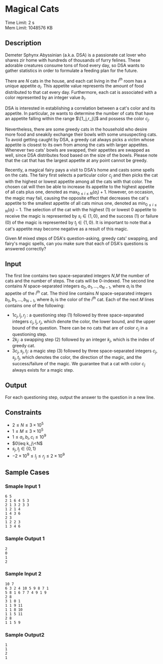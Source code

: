 # Magical Cats
Time Limit: 2 s<br>
Mem Limit: 1048576 KB

## Description
Demeter Sphynx Abyssinian (a.k.a. DSA) is a passionate cat lover who shares zir home with hundreds of thousands of furry felines. These adorable creatures consume tons of food every day, so DSA wants to gather statistics in order to formulate a feeding plan for the future.

There are $N$ cats in the house, and each cat living in the $i^{th}$ room has a unique appetite $a_i$. This appetite value represents the amount of food distributed to that cat every day. Furthermore, each cat is associated with a color represented by an integer value $b_i$.

DSA is interested in establishing a correlation between a cat's color and its appetite. In particular, ze wants to determine the number of cats that have an appetite falling within the range $\[1_j,r_j\]$ and possess the color $c_j$.

Nevertheless, there are some greedy cats in the household who desire more food and sneakily exchange their bowls with some unsuspecting cats. To avoid getting caught by DSA, a greedy cat always picks a victim whose appetite is closest to its own from among the cats with larger appetites. Whenever two cats' bowls are swapped, their appetites are swapped as well, since DSA distributes food based on the size of the bowls. Please note that the cat that has the largest appetite at any point cannot be greedy.

Recently, a magical fairy pays a visit to DSA's home and casts some spells on the cats. The fairy first selects a particular color $c_j$ and then picks the cat with the highest or lowest appetite among all the cats with that color. The chosen cat will then be able to increase its appetite to the highest appetite of all cats plus one, denoted as $\max_{0\leq i\leq N}(a_i)+1$. However, on occasion, the magic may fail, causing the opposite effect that decreases the cat's appetite to the smallest appetite of all cats minus one, denoted as $\min_{0\leq i\leq N}(a_i)-1$. The selection of the cat with the highest $(1)$ or lowest $0$ appetite to receive the magic is represented by $s_i\in \{1,0\}$, and the success $(1)$ or failure $(0)$ of the magic is represented by $t_j\in \{1,0\}$. It is important to note that a cat's appetite may become negative as a result of this magic.

Given $M$ mixed steps of DSA's question-asking, greedy cats' swapping, and fairy's magic spells, can you make sure that each of DSA's questions is answered correctly?

## Input
The first line contains two space-separated integers $N$,$M$ the number of cats and the number of steps. The cats will be $0$-indexed. The second line contains $N$ space-separated integers $a_0,a_1,...,a_{N-1}$, where $a_i$ is the appetite of the $i^{th}$ cat. The third line contains $N$ space-separated integers $b_0,b_1,...,b_{N-1}$, where $b_i$ is the color of the $i^{th}$ cat. Each of the next $M$ lines contains one of the following:

+ $1 c_j,l_j,r_j$ : a questioning step (1) followed by three space-separated integers $c_j,l_j,r_j$, which denote the color, the lower bound, and the upper bound of the question. There can be no cats that are of color $c_j$ in a questioning step.
+ $2 k_j$: a swapping step (2) followed by an integer $k_j$, which is the index of greedy cat.
+ $3 c_j,s_j,t_j$: a magic step (3) followed by three space-separated integers $c_j,s_j,t_j$, which denotes the color, the direction of the magic, and the success/failure of the magic. We guarantee that a cat with color $c_j$ always exists for a magic step.

## Output
For each questioning step, output the answer to the question in a new line.

## Constraints
+ $2\leq N\leq 3\times 10^5$
+ $1\leq M\leq 3\times 10^5$
+ $1\leq a_i,b_i,c_i\leq 10^9$
+ $0\leq k_j\<N$
+ $s_j,t_j\in \{0,1\}$
+ $-2\times 10^9\leq l_j\leq r_j\leq 2\times 10^9$

## Sample Cases
### Smaple Input 1
```
6 5
2 1 6 4 5 3
2 1 3 2 3 3
1 2 1 4
1 4 3 6
2 3
1 2 2 3
1 3 4 6
```
### Sample Output 1
```
2
0
1
2
```
### Sample Input 2
```
10 7
6 3 2 4 10 5 9 8 7 1
5 8 1 6 7 7 4 9 1 9
2 8
3 1 0 1
1 1 9 11
1 1 8 10
1 1 5 11
2 8
1 1 5 9
```
### Sample Output2
```
1
1
2
1
```
